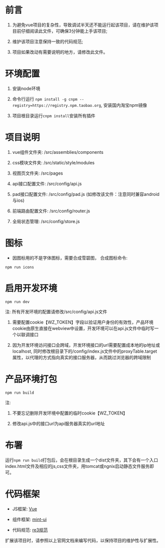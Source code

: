 # 前言

1. 为避免vue项目的复杂性，导致调试半天还不能运行起该项目，请在维护该项目前仔细阅读此文件，可确保3分钟能上手该项目;

2. 维护该项目注意保持一致的代码规范;

3. 项目如果改动有需要说明的地方，请修改此文件。

# 环境配置

1. 安装node环境

2. 命令行运行 `npm install -g cnpm --registry=https://registry.npm.taobao.org`, 安装国内淘宝npm镜像

3. 项目根目录运行`cnpm install`安装所有插件


# 项目说明

1. vue组件文件夹: /src/assemblies/components

2. css模块文件夹: /src/static/style/modules

3. 视图页文件夹: /src/pages

4. api接口配置文件: /src/config/api.js

5. pad接口配置文件: /src/config/pad.js (如修改该文件：注意同时兼容android与ios)

6. 前端路由配置文件: /src/config/router.js

7. 全局状态管理: /src/config/store.js


# 图标

+ 因图标用的不是字体图标，需要合成雪碧图， 合成图标命令:

```
npm run icons
```


# 启用开发环境

```
npm run dev
```

注: 所有开发环境的配置请修改/src/config/api.js文件

1. 需要配置cookie【WZ_TOKEN】字段以验证用户身份的有效性，产品环境cookie由原生直接在webview中设置，开发环境可以在api.js文件中临时写一个以联调接口

2. 因为开发环境访问接口会跨域，开发环境接口的url需要配置成本地的ip地址或localhost, 同时修改根目录下的/config/index.js文件中的proxyTable.target属性，以代理的方式指向真实的接口服务器，从而跳过浏览器的跨域限制

# 产品环境打包

```
npm run build

```

注:

1. 不要忘记删除开发环境中配置的临时cookie【WZ_TOKEN】

2. 修改api.js中的接口url为api服务器真实的url地址

# 布署

运行`npm run build`打包后，会在根目录生成一个dist文件夹，其下会有一个入口index.html文件及相应的js,css文件夹，用tomcat或ngnix启动静态文件服务即可。


# 代码框架

+ JS框架: [Vue](https://vuejs.org)

+ 组件框架: [mint-ui](http://mint-ui.github.io/#!/zh-cn)

+ 代码规范: [re3规范](http://www.rew3c.com)

扩展该项目时，请参照以上官网文档来编写代码，以保持项目的维护性与扩展性。

